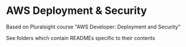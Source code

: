 # AWS Deployment & Security

Based on Pluralsight course "AWS Developer: Deployment and Security"

See folders which contain READMEs specific to their contents
